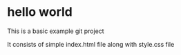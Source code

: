 # hello world

This is a basic example git project 

It consists of simple index.html file along with style.css file

